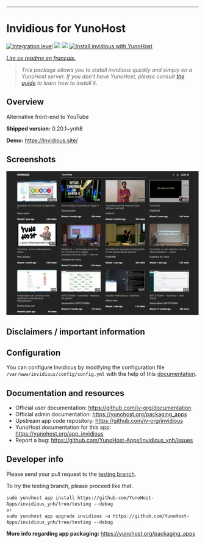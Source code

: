 

---

<!--
N.B.: This README was automatically generated by https://github.com/YunoHost/apps/tree/master/tools/README-generator
It shall NOT be edited by hand.
-->

# Invidious for YunoHost

[![Integration level](https://dash.yunohost.org/integration/invidious.svg)](https://dash.yunohost.org/appci/app/invidious) ![](https://ci-apps.yunohost.org/ci/badges/invidious.status.svg)  ![](https://ci-apps.yunohost.org/ci/badges/invidious.maintain.svg)
[![Install invidious with YunoHost](https://install-app.yunohost.org/install-with-yunohost.svg)](https://install-app.yunohost.org/?app=invidious)

*[Lire ce readme en français.](./README_fr.md)*

> *This package allows you to install invidious quickly and simply on a YunoHost server.
If you don't have YunoHost, please consult [the guide](https://yunohost.org/#/install) to learn how to install it.*

## Overview

Alternative front-end to YouTube

**Shipped version:** 0.20.1~ynh8

**Demo:** https://invidious.site/


## Screenshots


   ![](./doc/screenshots/screenshot.png)




## Disclaimers / important information

## Configuration

You can configure Invidious by modifying the configuration file `/var/www/invidious/config/config.yml` with the help of this [documentation](https://github.com/iv-org/documentation/blob/master/Configuration.md).



## Documentation and resources


* Official user documentation: https://github.com/iv-org/documentation
* Official admin documentation: https://yunohost.org/packaging_apps
* Upstream app code repository:  https://github.com/iv-org/invidious
* YunoHost documentation for this app: https://yunohost.org/app_invidious
* Report a bug: https://github.com/YunoHost-Apps/invidious_ynh/issues

## Developer info

Please send your pull request to the [testing branch](https://github.com/YunoHost-Apps/invidious_ynh/tree/testing).

To try the testing branch, please proceed like that.
```
sudo yunohost app install https://github.com/YunoHost-Apps/invidious_ynh/tree/testing --debug
or
sudo yunohost app upgrade invidious -u https://github.com/YunoHost-Apps/invidious_ynh/tree/testing --debug
```

**More info regarding app packaging:** https://yunohost.org/packaging_apps